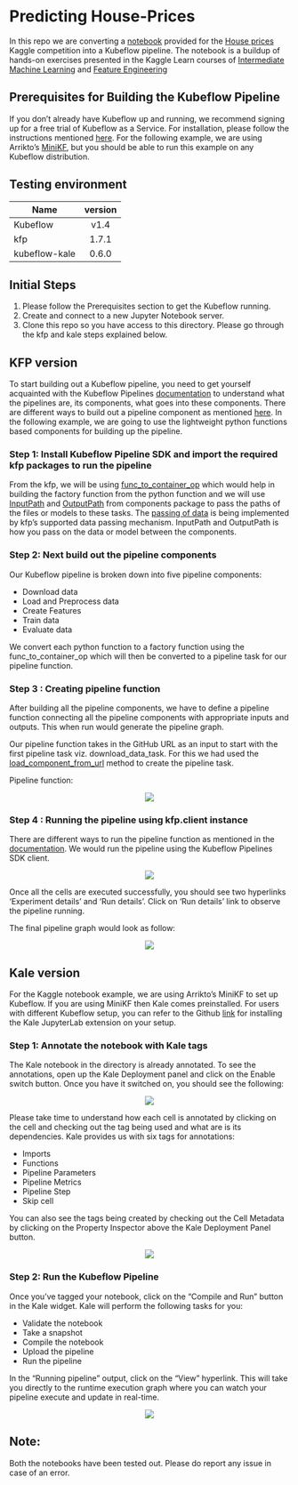 # Predicting House-Prices

In this repo we are converting a [notebook](https://www.kaggle.com/code/ryanholbrook/feature-engineering-for-house-prices) provided for the [House prices](https://www.kaggle.com/c/house-prices-advanced-regression-techniques) Kaggle competition into a Kubeflow pipeline. The notebook is a buildup of hands-on exercises presented in the Kaggle Learn courses of [Intermediate Machine Learning](https://www.kaggle.com/learn/intermediate-machine-learning) and [Feature Engineering](https://www.kaggle.com/learn/feature-engineering)

## Prerequisites for Building the Kubeflow Pipeline

If you don’t already have Kubeflow up and running, we recommend signing up for a free trial of Kubeflow as a Service. For installation, please follow the instructions mentioned [here](https://www.kubeflow.org/docs/started/installing-kubeflow/). For the following example, we are using Arrikto’s [MiniKF](https://www.arrikto.com/blog/kubeflow/news/minikf-a-fast-and-easy-way-to-deploy-kubeflow-on-your-laptop/), but you should be able to run this example on any Kubeflow distribution.

## Testing environment

| Name          | version       | 
| ------------- |:-------------:|
| Kubeflow      | v1.4          |
| kfp           | 1.7.1         |
| kubeflow-kale | 0.6.0         |

## Initial Steps

1. Please follow the Prerequisites section to get the Kubeflow running.
2. Create and connect to a new Jupyter Notebook server.
3. Clone this repo so you have access to this directory. Please go through the kfp and kale steps explained below.

## KFP version

To start building out a Kubeflow pipeline, you need to get yourself acquainted with the Kubeflow Pipelines [documentation](https://www.kubeflow.org/docs/components/pipelines/sdk/build-pipeline/) to understand what the pipelines are, its components, what goes into these components. There are different ways to build out a pipeline component as mentioned [here](https://www.kubeflow.org/docs/components/pipelines/sdk/build-pipeline/#building-pipeline-components). In the following example, we are going to use the lightweight python functions based components for building up the pipeline.

### Step 1: Install Kubeflow Pipeline SDK and import the required kfp packages to run the pipeline

From the kfp, we will be using [func_to_container_op](https://kubeflow-pipelines.readthedocs.io/en/stable/source/kfp.components.html#kfp.components.func_to_container_op) which would help in building the factory function from the python function and we will use [InputPath](https://kubeflow-pipelines.readthedocs.io/en/stable/source/kfp.components.html#kfp.components.InputPath) and [OutputPath](https://kubeflow-pipelines.readthedocs.io/en/stable/source/kfp.components.html#kfp.components.OutputPath) from components package to pass the paths of the files or models to these tasks. The [passing of data](https://www.kubeflow.org/docs/components/pipelines/sdk/python-function-components/#pass-data) is being implemented by kfp’s supported data passing mechanism. InputPath and OutputPath is how you pass on the data or model between the components.

### Step 2: Next build out the pipeline components 

Our Kubeflow pipeline is broken down into five pipeline components:

- Download data
- Load and Preprocess data
- Create Features
- Train data
- Evaluate data

We convert each python function to a factory function using the func_to_container_op which will then be converted to a pipeline task for our pipeline function.

### Step 3 : Creating pipeline function

After building all the pipeline components, we have to define a pipeline function connecting all the pipeline components with  appropriate inputs and outputs. This when run would generate the pipeline graph.

Our pipeline function takes in the GitHub URL as an input to start with the first pipeline task viz. download_data_task. For this we had used the [load_component_from_url](https://kubeflow-pipelines.readthedocs.io/en/stable/source/kfp.components.html?highlight=load_component_from_url#kfp.components.load_component_from_url) method to create the pipeline task.

Pipeline function:

<p align="center">
    <img src="images/kfp_pipeline_func.PNG">
</p>


### Step 4 : Running the pipeline using kfp.client instance

There are different ways to run the pipeline function as mentioned in the [documentation](https://www.kubeflow.org/docs/components/pipelines/sdk/build-pipeline/#compile-and-run-your-pipeline). We would run the pipeline using the Kubeflow Pipelines SDK client.

<p align="center">
    <img src="images/kfp_client.PNG">
</p>

Once all the cells are executed successfully, you should see two hyperlinks ‘Experiment details’ and ‘Run details’. Click on ‘Run details’ link to observe the pipeline running. 

The final pipeline graph would look as follow:

<p align="center">
    <img src="images/kfp_pipeline_graph.PNG">
</p>

## Kale version

For the Kaggle notebook example, we are using Arrikto’s MiniKF to set up Kubeflow. If you are using MiniKF then Kale comes preinstalled. For users with different Kubeflow setup, you can refer to the Github [link](https://github.com/kubeflow-kale/kale#getting-started) for installing the Kale JupyterLab extension on your setup.

### Step 1: Annotate the notebook with Kale tags

The Kale notebook in the directory is already annotated. To see the annotations, open up the Kale Deployment panel and click on the Enable switch button. Once you have it switched on, you should see the following:

<p align="center">
    <img src="images/kale_deployment_panel.PNG">
</p>

Please take time to understand how each cell is annotated by clicking on the cell and checking out the tag being used and what are is its dependencies. Kale provides us with six tags for annotations:

- Imports
- Functions
- Pipeline Parameters
- Pipeline Metrics
- Pipeline Step
- Skip cell

You can also see the tags being created by checking out the Cell Metadata by clicking on the Property Inspector above the Kale Deployment Panel button.

<p align="center">
    <img src="images/kale_cell_metadata.PNG">
</p>

### Step 2: Run the Kubeflow Pipeline

Once you’ve tagged your notebook, click on the “Compile and Run” button in the Kale widget. Kale will perform the following tasks for you:

- Validate the notebook
- Take a snapshot
- Compile the notebook
- Upload the pipeline
- Run the pipeline

In the “Running pipeline” output, click on the “View” hyperlink. This will take you directly to the runtime execution graph where you can watch your pipeline execute and update in real-time.

<p align="center">
    <img src="images/kale_pipeline_graph.PNG">
</p>

## Note:
Both the notebooks have been tested out. Please do report any issue in case of an error.